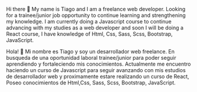Hi there 👋
My name is Tiago and I am a freelance web developer.
Looking for a trainee/junior job opportunity to continue learning and strengthening my knowledge.
I am currently doing a Javascript course to continue advancing with my studies as a web developer and soon I will be doing a React course,
I have knowledge of Html, Css, Sass, Scss, Bootstrap, JavaScript.

Hola! 👋
Mi nombre es Tiago y soy un desarrollador web freelance.
En busqueda de una oportunidad laboral trainee/junior para poder seguir aprendiendo y fortaleciendo mis conocimientos.
Actualmente me encuentro haciendo un curso de Javascript para seguir avanzando con mis estudios de desarrollador web y proximamente estare realizando un curso de React,
Poseo conocimientos de Html,Css, Sass, Scss, Bootstrap, JavaScript.
